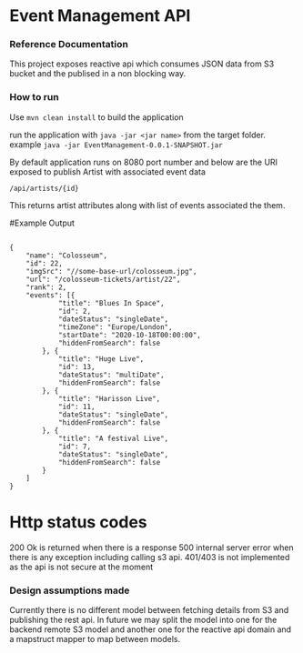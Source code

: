 # Event Management API

### Reference Documentation
This project exposes reactive api which consumes JSON data from S3 bucket and the publised in a non blocking way.

### How to run

Use ``mvn clean install`` to build the application

run the application with `` java -jar <jar name> `` from the target folder.  example ``java -jar EventManagement-0.0.1-SNAPSHOT.jar``

By default application runs on 8080 port number and below are the URI exposed to publish Artist with associated event data

```
/api/artists/{id}

```

This returns artist attributes along with list of events associated the them.

#Example Output

```

{
    "name": "Colosseum",
    "id": 22,
    "imgSrc": "//some-base-url/colosseum.jpg",
    "url": "/colosseum-tickets/artist/22",
    "rank": 2,
    "events": [{
            "title": "Blues In Space",
            "id": 2,
            "dateStatus": "singleDate",
            "timeZone": "Europe/London",
            "startDate": "2020-10-18T00:00:00",
            "hiddenFromSearch": false
        }, {
            "title": "Huge Live",
            "id": 13,
            "dateStatus": "multiDate",
            "hiddenFromSearch": false
        }, {
            "title": "Harisson Live",
            "id": 11,
            "dateStatus": "singleDate",
            "hiddenFromSearch": false
        }, {
            "title": "A festival Live",
            "id": 7,
            "dateStatus": "singleDate",
            "hiddenFromSearch": false
        }
    ]
}

```

# Http status codes

200 Ok is returned when there is a response 
500 internal server error when there is any exception including calling s3 api.
401/403 is not implemented as the api is not secure at the moment




### Design assumptions made

Currently there is no different model between fetching details from S3 and publishing the rest api. In future we may split the model into one for the backend remote S3 model and another one for the reactive api domain and a mapstruct mapper to map between models.






